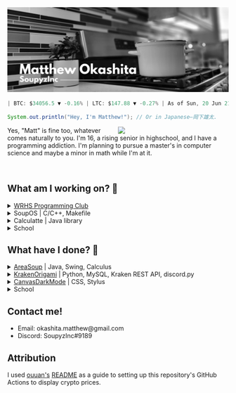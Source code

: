 <!--
    Thanks for peeking under the hood! It's pretty neat right?

    While you are welcome to use this README as a guide, please
    DO NOT just blindly copy it. 1. It's never good to blindly 
    copy code you don't understand and 2. You may end up leaving
    my information in your README.

    I'm glad you enjoyed my README enough to take a peak under 
    the hood! <3
        - Matthew Okashita | SoupyzInc (https://github.com/SoupyzInc)
-->

<img src="https://github.com/SoupyzInc/SoupyzInc/blob/master/Images/GitHub%20Banner.png" alt="Matthew Okashita | SoupyzInc">

<!--START_SECTION:crypto-prices-->
```java
| BTC: $34056.5 ▼ -0.16% | LTC: $147.88 ▼ -0.27% | As of Sun, 20 Jun 21 11:08:38 +0000, from the Kraken REST API. |
```
<!--END_SECTION:crypto-prices-->

```java
System.out.println("Hey, I'm Matthew!"); // Or in Japanese—岡下雄太.
```

<img align="right" width="50%" src="https://github-readme-stats.vercel.app/api?username=soupyzinc&hide=contribs&count_private=true&show_icons=true&theme=dark&title_color=9aa0a6&text_coolor+9aa0a6&icon_color=CAD1D9&bg_color=00000000">
<p>Yes, "Matt" is fine too, whatever comes naturally to you. I'm 16, a rising senior in highschool, and I have a programming addiction. I'm planning to pursue a master's in computer science and maybe a minor in math while I'm at it.</p>

<br>

<h2>What am I working on? 🤔</h2>
<details>
    <summary><a href="https://github.com/WRHS-Programming-Club">WRHS Programming Club</a></summary>
    <p><blockquote>Cofounder and president of the WRHS Programming Club.</blockquote></p>
</details>
<details>
    <summary>SoupOS | C/C++, Makefile</summary>
    <p><blockquote>My own operating system built from scratch. Being made with the guidance of <a href="https://www.youtube.com/watch?v=mpPbKEeWIHU&list=PLxN4E629pPnJxCQCLy7E0SQY_zuumOVyZ">Poncho's OS Dev series</a>. Currently debugging the page table manager.</blockquote></p>
</details>
<details>
    <summary>Calculatte | Java library</summary>
    <p><blockquote>A simple Java calculus library. Why? Because I love math <i>and</i> programming! ❤️</blockquote></p>
</details>
<details>
    <summary>School</summary>
    <p><blockquote>Notable courses: AP Physics 2, AP Calculus BC, and AP Statistics.<br>Other: CodeQuest 2021.</blockquote></p>
</details>

<h2>What have I done? 🎉</h2>
<details>
    <summary><a href="https://github.com/SoupyzInc/AreaSoup">AreaSoup</a> | Java, Swing, Calculus</summary>
    <p><blockquote>A Java Swing app to visualize different integral approximation techniques.<br><br><img src="https://github.com/SoupyzInc/AreaSoup/blob/main/AreaSoup%20Demo.gif" alt="Demo of AreaSoup"></blockquote></p>
</details>
<details>
    <summary><a href="https://github.com/SoupyzInc/KrakenOrigami">KrakenOrigami</a> | Python, MySQL, Kraken REST API, discord.py</summary>
    <p><blockquote>A Discord bot written in Python to paper trade crypto currencies. It utilizes <a href="https://github.com/Rapptz/discord.py">discord.py</a> and MySQL to make and store paper trades. Prices are taken from the Kraken REST API using <a href="https://github.com/veox/python3-krakenex">krakenex</a>.<br><br><img src="https://github.com/SoupyzInc/KrakenOrigami/blob/main/Wiki/Kraken_Showcase.png" alt="KrakenOrigami Demo"></blockquote></p>
</details>
<details>
    <summary><a href="https://github.com/SoupyzInc/CanvasDarkMode">CanvasDarkMode</a> | CSS, Stylus</summary>
    <p><blockquote>An open source Stylus extension to give Canvas a dark mode. Now students can work late at night without burning their retinas out!<br><br><img src="https://github.com/SoupyzInc/CanvasDarkMode/blob/main/images/Dashboardv1.1.5.png" alt="CanvasDarkMode Demo"></blockquote></p>
</details>
<details>
    <summary>School</summary>
    <p><blockquote>Notable courses: AP Computer Science A, C# Programming (COP2360), AP Physics 1, AP Calculus AB, and AP English Language Composition.<br>Other achievements: CodeQuest 2020 (14th/~35), MOS Certified, Florida Marching Band 2019 Class 4A State Champions.</blockquote></p>
</details>

<h2>Contact me!</h2>
<ul>
    <li>Email: okashita.matthew@gmail.com</li>
    <li>Discord: SoupyzInc#9189</li>
</ul>

<h2>Attribution</h2>
I used <a href="https://github.com/ouuan">ouuan's</a> <a href="https://github.com/ouuan/ouuan">README</a> as a guide to setting up this repository's GitHub Actions to display crypto prices.
